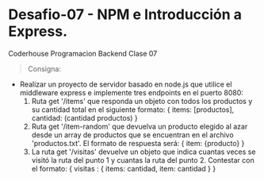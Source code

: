 # Desafio-07 - NPM e Introducción a Express.
 Coderhouse Programacion Backend Clase 07

> Consigna: 
- Realizar un proyecto de servidor basado en node.js que utilice el middleware express e implemente tres endpoints en el puerto 8080:
  1) Ruta get '/items' que responda un objeto con todos los productos y su cantidad total en el siguiente formato: { items: [productos], cantidad: (cantidad productos) }
  2) Ruta get '/item-random' que devuelva un producto elegido al azar desde un array de productos que se encuentran en el archivo 'productos.txt'. El formato de respuesta será: { item: {producto} }
  3) La ruta get '/visitas' devuelve un objeto que indica cuantas veces se visitó la ruta del punto 1 y cuantas la ruta del punto 2. Contestar con el formato:  { visitas : { items: cantidad, item: cantidad } }
